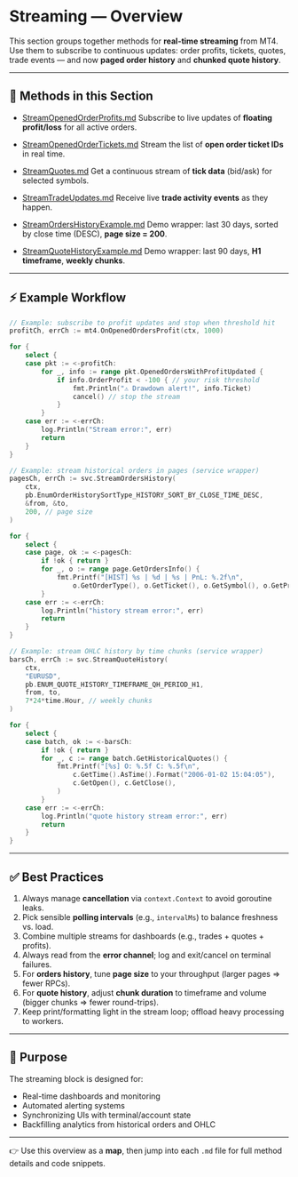 # Streaming — Overview

This section groups together methods for **real-time streaming** from MT4.
Use them to subscribe to continuous updates: order profits, tickets, quotes, trade events — and now **paged order history** and **chunked quote history**.

---

## 📂 Methods in this Section

* [StreamOpenedOrderProfits.md](StreamOpenedOrderProfits.md)
  Subscribe to live updates of **floating profit/loss** for all active orders.

* [StreamOpenedOrderTickets.md](StreamOpenedOrderTickets.md)
  Stream the list of **open order ticket IDs** in real time.

* [StreamQuotes.md](StreamQuotes.md)
  Get a continuous stream of **tick data** (bid/ask) for selected symbols.

* [StreamTradeUpdates.md](StreamTradeUpdates.md)
  Receive live **trade activity events** as they happen.

* [StreamOrdersHistoryExample.md](StreamOrdersHistoryExample.md)
  Demo wrapper: last 30 days, sorted by close time (DESC), **page size = 200**.

* [StreamQuoteHistoryExample.md](StreamQuoteHistoryExample.md)
  Demo wrapper: last 90 days, **H1 timeframe**, **weekly chunks**.

---

## ⚡ Example Workflow

```go
// Example: subscribe to profit updates and stop when threshold hit
profitCh, errCh := mt4.OnOpenedOrdersProfit(ctx, 1000)

for {
    select {
    case pkt := <-profitCh:
        for _, info := range pkt.OpenedOrdersWithProfitUpdated {
            if info.OrderProfit < -100 { // your risk threshold
                fmt.Println("⚠️ Drawdown alert!", info.Ticket)
                cancel() // stop the stream
            }
        }
    case err := <-errCh:
        log.Println("Stream error:", err)
        return
    }
}
```

```go
// Example: stream historical orders in pages (service wrapper)
pagesCh, errCh := svc.StreamOrdersHistory(
    ctx,
    pb.EnumOrderHistorySortType_HISTORY_SORT_BY_CLOSE_TIME_DESC,
    &from, &to,
    200, // page size
)

for {
    select {
    case page, ok := <-pagesCh:
        if !ok { return }
        for _, o := range page.GetOrdersInfo() {
            fmt.Printf("[HIST] %s | %d | %s | PnL: %.2f\n",
                o.GetOrderType(), o.GetTicket(), o.GetSymbol(), o.GetProfit())
        }
    case err := <-errCh:
        log.Println("history stream error:", err)
        return
    }
}
```

```go
// Example: stream OHLC history by time chunks (service wrapper)
barsCh, errCh := svc.StreamQuoteHistory(
    ctx,
    "EURUSD",
    pb.ENUM_QUOTE_HISTORY_TIMEFRAME_QH_PERIOD_H1,
    from, to,
    7*24*time.Hour, // weekly chunks
)

for {
    select {
    case batch, ok := <-barsCh:
        if !ok { return }
        for _, c := range batch.GetHistoricalQuotes() {
            fmt.Printf("[%s] O: %.5f C: %.5f\n",
                c.GetTime().AsTime().Format("2006-01-02 15:04:05"),
                c.GetOpen(), c.GetClose(),
            )
        }
    case err := <-errCh:
        log.Println("quote history stream error:", err)
        return
    }
}
```

---

## ✅ Best Practices

1. Always manage **cancellation** via `context.Context` to avoid goroutine leaks.
2. Pick sensible **polling intervals** (e.g., `intervalMs`) to balance freshness vs. load.
3. Combine multiple streams for dashboards (e.g., trades + quotes + profits).
4. Always read from the **error channel**; log and exit/cancel on terminal failures.
5. For **orders history**, tune **page size** to your throughput (larger pages ⇒ fewer RPCs).
6. For **quote history**, adjust **chunk duration** to timeframe and volume (bigger chunks ⇒ fewer round-trips).
7. Keep print/formatting light in the stream loop; offload heavy processing to workers.

---

## 🎯 Purpose

The streaming block is designed for:

* Real-time dashboards and monitoring
* Automated alerting systems
* Synchronizing UIs with terminal/account state
* Backfilling analytics from historical orders and OHLC

---

👉 Use this overview as a **map**, then jump into each `.md` file for full method details and code snippets.
